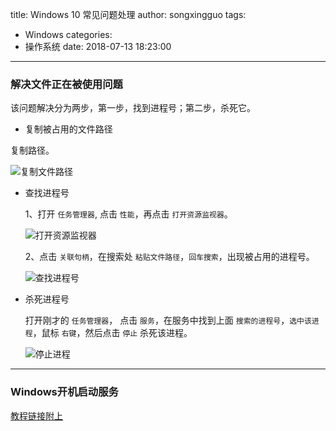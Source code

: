 title: Windows 10  常见问题处理
author: songxingguo
tags:
  - Windows
categories:
  - 操作系统
date: 2018-07-13 18:23:00
---
### 解决文件正在被使用问题

该问题解决分为两步，第一步，找到进程号；第二步，杀死它。

- 复制被占用的文件路径
  
 复制路径。

 ![复制文件路径](https://graphbed.qiniu.songxingguo.com/windows/%E5%A4%8D%E5%88%B6%E8%A2%AB%E5%8D%A0%E7%94%A8%E7%9A%84%E8%B7%AF%E5%BE%84.png)

<!-- more -->

- 查找进程号

  1、打开 `任务管理器`, 点击 `性能`，再点击 `打开资源监视器`。
  
  ![打开资源监视器](https://graphbed.qiniu.songxingguo.com/windows/%E6%89%93%E5%BC%80%E8%B5%84%E6%BA%90%E7%9B%91%E8%A7%86%E5%99%A8.png)

  2、点击 `关联句柄`，在搜索处 `粘贴文件路径`，`回车搜索`，出现被占用的进程号。
  
  ![查找进程号](https://graphbed.qiniu.songxingguo.com/windows/%E6%9F%A5%E6%89%BE%E8%A2%AB%E5%8D%A0%E7%94%A8%E7%9A%84%E8%BF%9B%E7%A8%8B%E5%8F%B7.png)

- 杀死进程号

  打开刚才的 `任务管理器`， 点击 `服务`，在服务中找到上面 `搜索的进程号`，`选中该进程`，鼠标 `右键`，然后点击 `停止` 杀死该进程。
  
  ![停止进程](https://graphbed.qiniu.songxingguo.com/windows/%E5%81%9C%E6%AD%A2%E8%BF%9B%E7%A8%8B.png)
  
  
---
 ### Windows开机启动服务

  [教程链接附上](https://blog.csdn.net/upc_xbt/article/details/54020135)